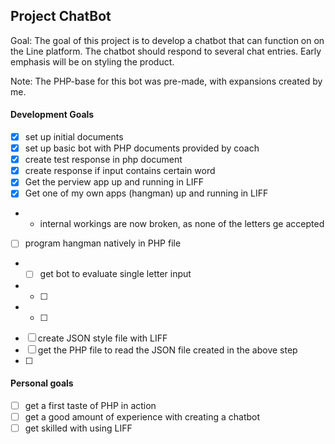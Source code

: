 ## Project ChatBot

Goal: 
The goal of this project is to develop a chatbot that can function on on the Line platform. The chatbot should respond to several chat entries. Early emphasis will be on styling the product.

Note: The PHP-base for this bot was pre-made, with expansions created by me. 


#### Development Goals
* [x] set up initial documents
* [x] set up basic bot with PHP documents provided by coach
* [x] create test response in php document
* [x] create response if input contains certain word
* [x] Get the perview app up and running in LIFF
* [x] Get one of my own apps (hangman) up and running in LIFF
* - internal workings are now broken, as none of the letters ge accepted
* [ ] program hangman natively in PHP file
* * [ ] get bot to evaluate single letter input
* * [ ] 
* * [ ] 
* [ ] create JSON style file with LIFF
* [ ] get the PHP file to read the JSON file created in the above step
* [ ] 

#### Personal goals
* [ ] get a first taste of PHP in action
* [ ] get a good amount of experience with creating a chatbot
* [ ] get skilled with using LIFF
